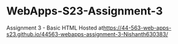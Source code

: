 # WebApps-S23-Assignment-3
Assignment 3 - Basic HTML
Hosted at<https://44-563-web-apps-s23.github.io/44563-webapps-assignment-3-Nishanth630383/>
